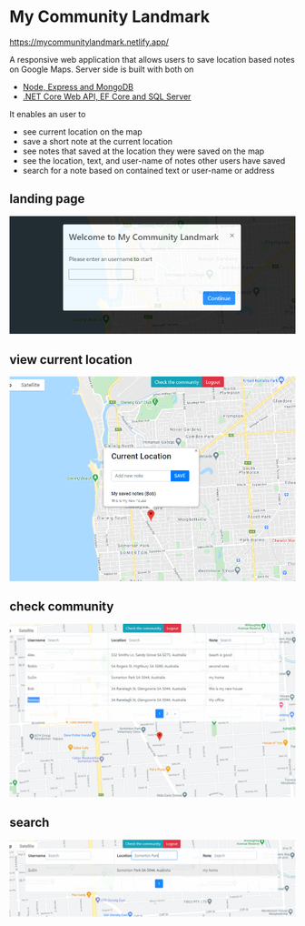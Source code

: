 # My Community Landmark
https://mycommunitylandmark.netlify.app/

A responsive web application that allows users to save location based notes on Google Maps. 
Server side is built with both on
- [Node, Express and MongoDB](https://github.com/rudongsu/My-Community-Landmark-backend-NodeJS)
- [.NET Core Web API, EF Core and SQL Server](https://github.com/rudongsu/My-Community-Landmark-backend-.NET-Core)

It enables an user to 
- see current location on the map
- save a short note at the current location
- see notes that saved at the location they were saved on the map
- see the location, text, and user-name of notes other users have saved
- search for a note based on contained text or user-name or address


## landing page
![](images/landing.PNG)

## view current location
![](images/current%20location.PNG)

## check community
![](images/community.PNG)

## search
![](images/search%20by%20surbub.PNG)
